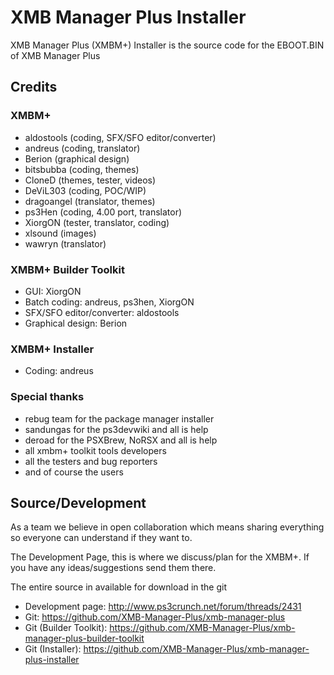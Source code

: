XMB Manager Plus Installer
==========================

XMB Manager Plus (XMBM+) Installer is the source code for the EBOOT.BIN of XMB Manager Plus

## Credits

### XMBM+

-  aldostools (coding, SFX/SFO editor/converter)
-  andreus (coding, translator)
-  Berion (graphical design)
-  bitsbubba (coding, themes)
-  CloneD (themes, tester, videos)
-  DeViL303 (coding, POC/WIP)
-  dragoangel (translator, themes)
-  ps3Hen (coding, 4.00 port, translator)
-  XiorgON (tester, translator, coding)
-  xlsound (images)
-  wawryn (translator)

### XMBM+ Builder Toolkit

-  GUI: XiorgON
-  Batch coding: andreus, ps3hen, XiorgON
-  SFX/SFO editor/converter: aldostools
-  Graphical design: Berion

### XMBM+ Installer

-  Coding: andreus

### Special thanks

- rebug team for the package manager installer
- sandungas for the ps3devwiki and all is help
- deroad for the PSXBrew, NoRSX and all is help
- all xmbm+ toolkit tools developers
- all the testers and bug reporters
- and of course the users

## Source/Development

As a team we believe in open collaboration which means sharing everything so everyone can understand if they want to.

The Development Page, this is where we discuss/plan for the XMBM+. If you have any ideas/suggestions send them there.

The entire source in available for download in the git

-  Development page: http://www.ps3crunch.net/forum/threads/2431
-  Git: https://github.com/XMB-Manager-Plus/xmb-manager-plus
-  Git (Builder Toolkit): https://github.com/XMB-Manager-Plus/xmb-manager-plus-builder-toolkit
-  Git (Installer): https://github.com/XMB-Manager-Plus/xmb-manager-plus-installer
